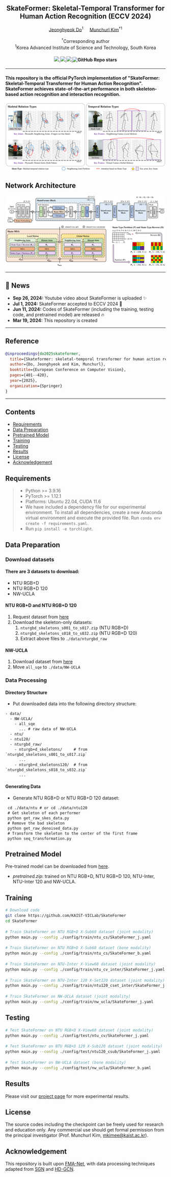 <div align="center">
<h2>SkateFormer: Skeletal-Temporal Transformer for Human Action Recognition (ECCV 2024)</h2>

<div>    
    <a href='https://sites.google.com/view/jeonghyeokdo/' target='_blank'>Jeonghyeok Do</a><sup>1</sup>&nbsp&nbsp&nbsp&nbsp;
    <a href='https://www.viclab.kaist.ac.kr/' target='_blank'>Munchurl Kim</a><sup>†1</sup>
</div>
<br>
<div>
    <sup>†</sup>Corresponding author</span>
</div>
<div>
    <sup>1</sup>Korea Advanced Institute of Science and Technology, South Korea</span>
</div>

<div>
    <h4 align="center">
        <a href="https://kaist-viclab.github.io/SkateFormer_site/" target='_blank'>
        <img src="https://img.shields.io/badge/🏠-Project%20Page-blue">
        </a>
        <a href="https://arxiv.org/abs/2403.09508" target='_blank'>
        <img src="https://img.shields.io/badge/arXiv-2403.09508-b31b1b.svg">
        </a>
        </a>
        <a href="https://www.youtube.com/watch?v=kbYexZ-LfTM" target='_blank'>
        <img src="https://img.shields.io/badge/Presentation-%23FF0000.svg?logo=YouTube&logoColor=white">
        </a>
        <img alt="GitHub Repo stars" src="https://img.shields.io/github/stars/KAIST-VICLab/SkateFormer">
    </h4>
</div>
</div>

---

<h4>
This repository is the official PyTorch implementation of "SkateFormer: Skeletal-Temporal Transformer for Human Action Recognition". SkateFormer achieves state-of-the-art performance in both skeleton-based action recognition and interaction recognition.
</h4>

![](assets/motiv.png)

## Network Architecture
![overall_structure](assets/network.png)

---

## 📧 News
- **Sep 26, 2024:** Youtube video about SkateFormer is uploaded :sparkles:
- **Jul 1, 2024:** SkateFormer accepted to ECCV 2024 :tada:
- **Jun 11, 2024:** Codes of SkateFormer (including the training, testing code, and pretrained model) are released :fire:
- **Mar 19, 2024:** This repository is created

---
## Reference
```BibTeX
@inproceedings{do2025skateformer,
  title={Skateformer: skeletal-temporal transformer for human action recognition},
  author={Do, Jeonghyeok and Kim, Munchurl},
  booktitle={European Conference on Computer Vision},
  pages={401--420},
  year={2025},
  organization={Springer}
}
```
---

## Contents
- [Requirements](#requirements)
- [Data Preparation](#data-preparation)
- [Pretrained Model](#pretrained-model)
- [Training](#training)
- [Testing](#testing)
- [Results](#results)
- [License](#license)
- [Acknowledgement](#acknowledgement)

## Requirements
> - Python >= 3.9.16
> - PyTorch >= 1.12.1
> - Platforms: Ubuntu 22.04, CUDA 11.6
> - We have included a dependency file for our experimental environment. To install all dependencies, create a new Anaconda virtual environment and execute the provided file. Run `conda env create -f requirements.yaml`.
> - Run `pip install -e torchlight`.

## Data Preparation

### Download datasets

#### There are 3 datasets to download:

- NTU RGB+D
- NTU RGB+D 120
- NW-UCLA

#### NTU RGB+D and NTU RGB+D 120

1. Request dataset from [here](https://rose1.ntu.edu.sg/dataset/actionRecognition)
2. Download the skeleton-only datasets:
   1. `nturgbd_skeletons_s001_to_s017.zip` (NTU RGB+D)
   2. `nturgbd_skeletons_s018_to_s032.zip` (NTU RGB+D 120)
   3. Extract above files to `./data/nturgbd_raw`

#### NW-UCLA

1. Download dataset from [here](https://www.dropbox.com/s/10pcm4pksjy6mkq/all_sqe.zip?dl=0)
2. Move `all_sqe` to `./data/NW-UCLA`

### Data Processing

#### Directory Structure

- Put downloaded data into the following directory structure:

```
- data/
  - NW-UCLA/
    - all_sqe
      ... # raw data of NW-UCLA
  - ntu/
  - ntu120/
  - nturgbd_raw/
    - nturgb+d_skeletons/     # from `nturgbd_skeletons_s001_to_s017.zip`
      ...
    - nturgb+d_skeletons120/  # from `nturgbd_skeletons_s018_to_s032.zip`
      ...
```

#### Generating Data

- Generate NTU RGB+D or NTU RGB+D 120 dataset:

```
 cd ./data/ntu # or cd ./data/ntu120
 # Get skeleton of each performer
 python get_raw_skes_data.py
 # Remove the bad skeleton 
 python get_raw_denoised_data.py
 # Transform the skeleton to the center of the first frame
 python seq_transformation.py
```

## Pretrained Model
Pre-trained model can be downloaded from [here](https://drive.google.com/file/d/16dBg4nq91dUYqVqB4W0d8r4TzOMe0U2u/view?usp=sharing).
* *pretrained.zip*: trained on NTU RGB+D, NTU RGB+D 120, NTU-Inter, NTU-Inter 120 and NW-UCLA.

## Training
```bash
# Download code
git clone https://github.com/KAIST-VICLab/SkateFormer
cd SkateFormer

# Train SkateFormer on NTU RGB+D X-Sub60 dataset (joint modality)
python main.py --config ./config/train/ntu_cs/SkateFormer_j.yaml

# Train SkateFormer on NTU RGB+D X-Sub60 dataset (bone modality)
python main.py --config ./config/train/ntu_cs/SkateFormer_b.yaml

# Train SkateFormer on NTU-Inter X-View60 dataset (joint modality)
python main.py --config ./config/train/ntu_cv_inter/SkateFormer_j.yaml

# Train SkateFormer on NTU-Inter 120 X-Set120 dataset (joint modality)
python main.py --config ./config/train/ntu120_cset_inter/SkateFormer_j.yaml 

# Train SkateFormer on NW-UCLA dataset (joint modality)
python main.py --config ./config/train/nw_ucla/SkateFormer_j.yaml
```

## Testing
```bash
# Test SkateFormer on NTU RGB+D X-View60 dataset (joint modality)
python main.py --config ./config/test/ntu_cv/SkateFormer_j.yaml

# Test SkateFormer on NTU RGB+D 120 X-Sub120 dataset (joint modality)
python main.py --config ./config/test/ntu120_csub/SkateFormer_j.yaml

# Test SkateFormer on NW-UCLA dataset (bone modality)
python main.py --config ./config/test/nw_ucla/SkateFormer_b.yaml
```

## Results
Please visit our [project page](https://kaist-viclab.github.io/SkateFormer_site/) for more experimental results.

## License
The source codes including the checkpoint can be freely used for research and education only. Any commercial use should get formal permission from the principal investigator (Prof. Munchurl Kim, mkimee@kaist.ac.kr).

## Acknowledgement
This repository is built upon [FMA-Net](https://github.com/KAIST-VICLab/FMA-Net/), with data processing techniques adapted from [SGN](https://github.com/microsoft/SGN) and [HD-GCN](https://github.com/Jho-Yonsei/HD-GCN/).